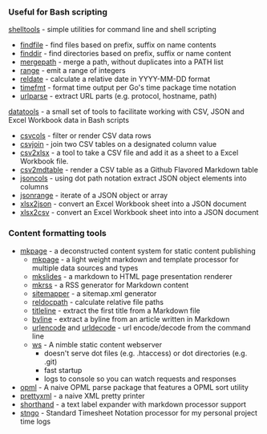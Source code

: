 
### Useful for Bash scripting

[shelltools](/shelltools/) - simple utilities for command line and shell scripting

+ [findfile](/shelltools/findfile.html) - find files based on prefix, suffix on name contents
+ [finddir](/shelltools/finddir.html) - find directories based on prefix, suffix or name content
+ [mergepath](/shelltools/mergepath.html) - merge a path, without duplicates into a PATH list
+ [range](/shelltools/range.html) - emit a range of integers
+ [reldate](/shelltools/reldate.html) - calculate a relative date in YYYY-MM-DD format
+ [timefmt](/shelltools/timefmt.html) - format time output per Go's time package time notation
+ [urlparse](/shelltools/urlparse.html) - extract URL parts (e.g. protocol, hostname, path)


[datatools](http://caltechlibrary.github.io/datatools/) - a small set of tools to facilitate working with CSV, JSON and Excel Workbook data in Bash scripts

+ [csvcols](http://caltechlibrary.github.io/datatools/csvcols.html) - filter or render CSV data rows 
+ [csvjoin](http://caltechlibrary.github.io/datatools/csvjoin.html) - join two CSV tables on a designated column value
+ [csv2xlsx](http://caltechlibrary.github.io/datatools/csv2xlsx.html) - a tool to take a CSV file and add it as a sheet to a Excel Workbook file.
+ [csv2mdtable](http://caltechlibrary.github.io/datatools/csv2mdtable.html) - render a CSV table as a Github Flavored Markdown table
+ [jsoncols](http://caltechlibrary.github.io/datatools/jsoncols.html) - using dot path notation extract JSON object elements into columns
+ [jsonrange](http://caltechlibrary.github.io/datatools/jsonrange.html) - iterate of a JSON object or array
+ [xlsx2json](http://caltechlibrary.github.io/datatools/xlsx2json.html) - convert an Excel Workbook sheet into a JSON document
+ [xlsx2csv](http://caltechlibrary.github.io/datatools/xlsx2csv.html) - convert an Excel Workbook sheet into into a JSON document


### Content formatting tools

+ [mkpage](/mkpage/) - a deconstructed content system for static content publishing
    + [mkpage](/mkpage/mkpage.html) - a light weight markdown and template processor for multiple data sources and types
    + [mkslides](/mkpage/mkslides.html) - a markdown to HTML page presentation renderer
    + [mkrss](/mkpage/mkrss.html) - a RSS generator for Markdown content
    + [sitemapper](/mkpage/sitemapper.html) - a sitemap.xml generator
    + [reldocpath](/mkpage/reldocpath.html) - calculate relative file paths
    + [titleline](/mkpage/titleline.html) - extract the first title from a Markdown file
    + [byline](/mkpage/byline.html) - extract a byline from an article written in Markdown
    + [urlencode](/mkpage/urlencode.html) and [urldecode](/mkpage/urldecode.html) - url encode/decode from the command line
    + [ws](/mkpage/ws) - A nimble static content webserver
        + doesn't serve dot files (e.g. .htaccess) or dot directories (e.g. .git)
        + fast startup
        + logs to console so you can watch requests and responses
+ [opml](/opml/) - A naive OPML parse package that features a OPML sort utility
+ [prettyxml](/prettyxml/) - a naive XML pretty printer
+ [shorthand](/shorthand/) - a text label expander with markdown processor support
+ [stngo](/stngo/) - Standard Timesheet Notation processor for my personal project time logs

